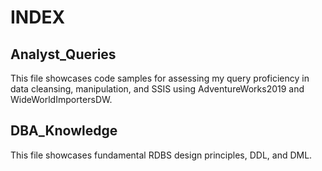 # INDEX

## Analyst_Queries
This file showcases code samples for assessing my query proficiency in data cleansing, manipulation, and SSIS using AdventureWorks2019 and WideWorldImportersDW.

## DBA_Knowledge
This file showcases fundamental RDBS design principles, DDL, and DML. 

